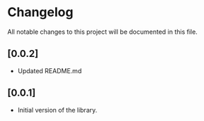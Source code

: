 # Changelog

All notable changes to this project will be documented in this file.


## [0.0.2]
- Updated README.md


## [0.0.1]
- Initial version of the library.

